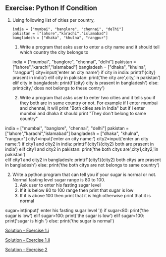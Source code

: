 ## Exercise: Python If Condition
1. Using following list of cities per country,
    ```
    india = ["mumbai", "banglore", "chennai", "delhi"]
    pakistan = ["lahore","karachi","islamabad"]
    bangladesh = ["dhaka", "khulna", "rangpur"]
    ```
    1. Write a program that asks user to enter a city name and it should tell which country the city belongs to
    
    india = ["mumbai", "banglore", "chennai", "delhi"]
pakistan = ["lahore","karachi","islamabad"]
bangladesh = ["dhaka", "khulna", "rangpur"]
city=input('enter an city name')
if city in india:
    print(f'{city}  prasent in india')
elif city in pakistan:
    print('the city are',city,'in pakistan')  
elif city in bangladesh:
    print(f'{city} city is prasent in bangladesh')
else:
    print(city,' does not belongs to these contry')
    
    2. Write a program that asks user to enter two cities and it tells you if they both are in same country or not. For example if I enter mumbai and chennai, it will print "Both cities are in India" but if I enter mumbai and dhaka it should print "They don't belong to same country"

india = ["mumbai", "banglore", "chennai", "delhi"]
pakistan = ["lahore","karachi","islamabad"]
bangladesh = ["dhaka", "khulna", "rangpur"]
city1=input('enter an city name:')
city2=input('enter an city name:')
if city1 and city2 in india:
    print(f'{city1}{city2} both are prasent in india')
elif city1 and city2 in pakistan:
    print('the both citys are',city1,city2,'in pakistan')  
elif city1 and city2 in bangladesh:
    print(f'{city1}{city2} both citys are prasent in bangladesh')
else:
    print('the both citys are not belongs to same country')


2. Write a python program that can tell you if your sugar is normal or not. Normal fasting level sugar range is 80 to 100.
    1. Ask user to enter his fasting sugar level
    2. If it is below 80 to 100 range then print that sugar is low
    3. If it is above 100 then print that it is high otherwise print that it is normal

sugar=int(input(' enter his fasting sugar level '))
if sugar<80:
  print('the sugar is low')
elif sugar>100:
  print('the sugar is low')
elif sugar<100:
  print('sugar is high ')
else:
  print('the sugar is normal')  


[Solution - Exercise 1.i](https://github.com/codebasics/py/blob/master/Basics/Exercise/8_if/8_exercise1_1.py)

[Solution - Exercise 1.ii](https://github.com/codebasics/py/blob/master/Basics/Exercise/8_if/8_exercise1_2.py)

[Solution - Exercise 2](https://github.com/codebasics/py/blob/master/Basics/Exercise/8_if/8_exercise2.py)
